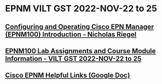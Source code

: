 # EPNM VILT GST 2022-NOV-22 to 25

## [Configuring and Operating Cisco EPN Manager (EPNM100) Introduction - Nicholas Riegel](https://docs.google.com/presentation/d/1I20S7rAUDrdk8O3YCGG2-YJvnmEhDa1QZs8ON8-sCvA/edit?usp=sharing)

## [EPNM100 Lab Assignments and Course Module Information - VILT GST 2022-NOV-22 to 25](https://docs.google.com/spreadsheets/d/1A5J6zEjlzcpgO8EUXE4RlSLWvVm9zqKGyHBXAPZnu6M/edit?usp=sharing)

## [Cisco EPNM Helpful Links (Google Doc)](https://docs.google.com/document/d/1gm_KIseEG98EQN-WR70NbCklcF4yQnFGo2qEvXLdxeY/edit?usp=sharing)
